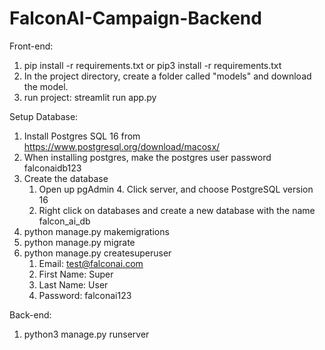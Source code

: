 # FalconAI-Campaign-Backend

Front-end:
1. pip install -r requirements.txt or pip3 install -r requirements.txt
2. In the project directory, create a folder called "models" and download the model.
3. run project: streamlit run app.py

Setup Database:
1. Install Postgres SQL 16 from https://www.postgresql.org/download/macosx/
2. When installing postgres, make the postgres user password falconaidb123
3. Create the database
    1. Open up pgAdmin 4. Click server, and choose PostgreSQL version 16
    2. Right click on databases and create a new database with the name falcon_ai_db
4. python manage.py makemigrations
5. python manage.py migrate
6. python manage.py createsuperuser
    1. Email: test@falconai.com
    2. First Name: Super
    3. Last Name: User
    4. Password: falconai123

Back-end:
1. python3 manage.py runserver

